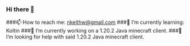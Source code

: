 ### Hi there 👋
###📫 How to reach me: nkeithw@gmail.com
###🌱 I’m currently learning: Koltin
###🔭 I’m currently working on a 1.20.2 Java minecraft client.
###🤔 I’m looking for help with said 1.20.2 Java minecraft client.


<!--
**NKeithW/NKeithW** is a ✨ _special_ ✨ repository because its `README.md` (this file) appears on your GitHub profile.

Here are some ideas to get you started:

- 🔭 I’m currently working on ...
- 🌱 I’m currently learning ...
- 👯 I’m looking to collaborate on ...
- 🤔 I’m looking for help with ...
- 💬 Ask me about ...
- 📫 How to reach me: ...
- 😄 Pronouns: ...
- ⚡ Fun fact: ...
-->
